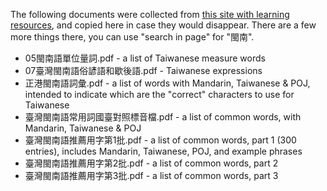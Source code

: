 The following documents were collected from [this site with learning resources](https://sites.google.com/a/tc.edu.tw/native/home/103xue-nian-du/103shu-wei-jiao-cai-zi-liao), and copied here in case they would disappear. There are a few more things there, you can use "search in page" for "閩南".

- 05閩南語單位量詞.pdf - a list of Taiwanese measure words
- 07臺灣閩南語俗諺語和歇後語.pdf - Taiwanese expressions
- 正港閩南語詞彙.pdf - a list of words with Mandarin, Taiwanese & POJ, intended to indicate which are the "correct" characters to use for Taiwanese
- 臺灣閩南語常用詞國臺對照標音檔.pdf - a list of common words, with Mandarin, Taiwanese & POJ
- 臺灣閩南語推薦用字第1批.pdf - a list of common words, part 1 (300 entries), includes Mandarin, Taiwanese, POJ, and example phrases
- 臺灣閩南語推薦用字第2批.pdf - a list of common words, part 2
- 臺灣閩南語推薦用字第3批.pdf - a list of common words, part 3
